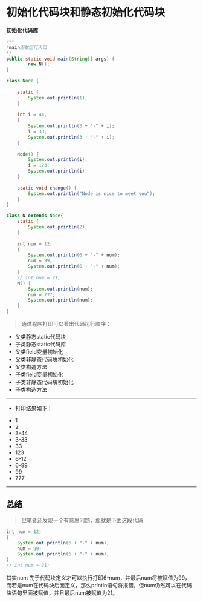 # 初始化代码块和静态初始化代码块

**初始化代码库**

```java
/**
*main函数运行入口
*/
public static void main(String[] args) {
		new N();
}

class Node {
	
	static {
		System.out.println(1);
	}
	
	int i = 44;
	{
		System.out.println(3 + "-" + i);
		i = 33;
		System.out.println(3 + "-" + i);
	}
	
	Node() {
		System.out.println(i);
		i = 123;
		System.out.println(i);
	}
	
	static void change() {
		System.out.println("Node is nice to meet you");
	}
}

class N extends Node{
	static {
		System.out.println(2);
	}
	
	int num = 12;
	{
		System.out.println(6 + "-" + num);
		num = 99;
		System.out.println(6 + "-" + num);
	}
	// int num = 21;
	N() {
		System.out.println(num);
		num = 777;
		System.out.println(num);
	}
}
```
> 通过程序打印可以看出代码运行顺序：
- 父类静态static代码块
- 子类静态static代码库
- 父类field变量初始化
- 父类非静态代码块初始化
- 父类构造方法
- 子类field变量初始化
- 子类非静态代码块初始化
- 子类构造方法

----------------
* 打印结果如下：
- 1
- 2
- 3-44
- 3-33
- 33
- 123
- 6-12
- 6-99
- 99
- 777

-------------
## 总结
>但笔者还发现一个有意思问题，那就是下面这段代码
```java
int num = 12;
{
	System.out.println(6 + "-" + num);
	num = 99;
	System.out.println(6 + "-" + num);
}
// int num = 21;
```
其实num 先于代码块定义才可以执行打印6-num，并最后num将被赋值为99，
而若是num在代码块后面定义，那么println语句将报错，但num仍然可以在代码块语句里面被赋值，并且最后num被赋值为21。

